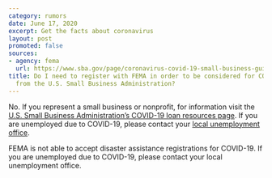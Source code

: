 ```yaml
---
category: rumors
date: June 17, 2020
excerpt: Get the facts about coronavirus
layout: post
promoted: false
sources:
- agency: fema
  url: https://www.sba.gov/page/coronavirus-covid-19-small-business-guidance-loan-resources 
title: Do I need to register with FEMA in order to be considered for COVID-19 help
  from the U.S. Small Business Administration?
---
```


No. If you represent a small business or nonprofit, for information visit the [U.S. Small Business Administration’s COVID-19 loan resources page](https://www.sba.gov/page/coronavirus-covid-19-small-business-guidance-loan-resources). If you are unemployed due to COVID-19, please contact your [local unemployment office](https://www.usa.gov/unemployment).

FEMA is not able to accept disaster assistance registrations for COVID-19. If you are unemployed due to COVID-19, please contact your local unemployment office.